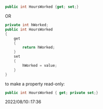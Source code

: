 # 
```cs
public int HoursWorked {get; set;}
```
OR
```cs
private int hWorked;
public int HoursWorked
{
	get
	{
		return hWorked;
	}
	set
	{
		hWorked = value;
	}
}
```

to make a property read-only:
```cs
public int HoursWorked { get; private set;}
```

2022/08/10::17:36
